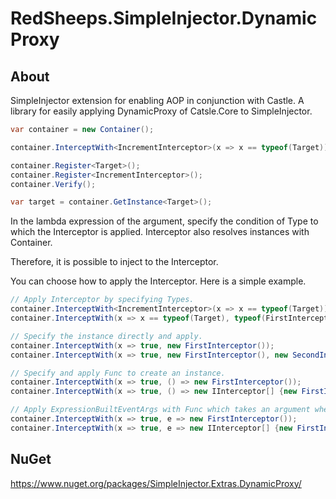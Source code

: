 # RedSheeps.SimpleInjector.DynamicProxy

## About

SimpleInjector extension for enabling AOP in conjunction with Castle. A library for easily applying DynamicProxy of Catsle.Core to SimpleInjector.

```cs
var container = new Container();

container.InterceptWith<IncrementInterceptor>(x => x == typeof(Target));

container.Register<Target>();
container.Register<IncrementInterceptor>();
container.Verify();

var target = container.GetInstance<Target>();
```

In the lambda expression of the argument, specify the condition of Type to which the Interceptor is applied. Interceptor also resolves instances with Container. 

Therefore, it is possible to inject to the Interceptor.

You can choose how to apply the Interceptor. Here is a simple example.

```cs
// Apply Interceptor by specifying Types.
container.InterceptWith<IncrementInterceptor>(x => x == typeof(Target));
container.InterceptWith(x => x == typeof(Target), typeof(FirstInterceptor), typeof(SecondInterceptor));

// Specify the instance directly and apply.
container.InterceptWith(x => true, new FirstInterceptor());
container.InterceptWith(x => true, new FirstInterceptor(), new SecondInterceptor());

// Specify and apply Func to create an instance.
container.InterceptWith(x => true, () => new FirstInterceptor());
container.InterceptWith(x => true, () => new IInterceptor[] {new FirstInterceptor(), new SecondInterceptor()});

// Apply ExpressionBuiltEventArgs with Func which takes an argument when creating an instance.
container.InterceptWith(x => true, e => new FirstInterceptor());
container.InterceptWith(x => true, e => new IInterceptor[] {new FirstInterceptor(), new SecondInterceptor()});
```

## NuGet

https://www.nuget.org/packages/SimpleInjector.Extras.DynamicProxy/
